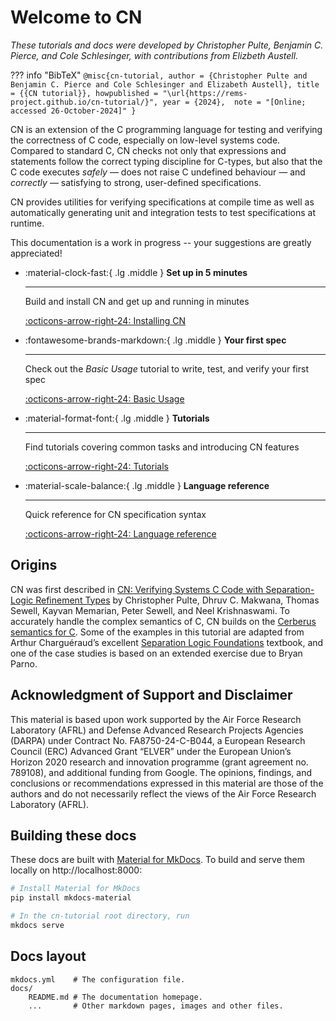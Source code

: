 # Welcome to CN

_These tutorials and docs were developed by Christopher Pulte, Benjamin C.
Pierce, and Cole Schlesinger, with contributions from Elizbeth Austell._

??? info "BibTeX"
    ```
	@misc{cn-tutorial,
	  author = {Christopher Pulte and Benjamin C. Pierce and Cole Schlesinger and Elizabeth Austell},
	  title = {{CN tutorial}},
	  howpublished = "\url{https://rems-project.github.io/cn-tutorial/}",
	  year = {2024}, 
	  note = "[Online; accessed 26-October-2024]"
	}
    ```

CN is an extension of the C programming language for testing and verifying the
correctness of C code, especially on low-level systems code. Compared to
standard C, CN checks not only that expressions and statements follow the
correct typing discipline for C-types, but also that the C code executes
_safely_ — does not raise C undefined behaviour — and _correctly_ — satisfying
to strong, user-defined specifications.

CN provides utilities for verifying specifications at compile time as well as
automatically generating unit and integration tests to test specifications at
runtime.

This documentation is a work in progress -- your suggestions are greatly
appreciated!

<div class="grid cards" markdown>

-   :material-clock-fast:{ .lg .middle } __Set up in 5 minutes__

    ---

    Build and install CN and get up and running in minutes

    [:octicons-arrow-right-24: Installing CN](getting-started/installation.md)

-   :fontawesome-brands-markdown:{ .lg .middle } __Your first spec__

    ---

    Check out the *Basic Usage* tutorial to write, test, and verify your first
    spec

    [:octicons-arrow-right-24: Basic Usage](getting-started/tutorials/basic-usage.md)

-   :material-format-font:{ .lg .middle } __Tutorials__

    ---

    Find tutorials covering common tasks and introducing CN features

    [:octicons-arrow-right-24: Tutorials](getting-started/tutorials/README.md)

-   :material-scale-balance:{ .lg .middle } __Language reference__

    ---

    Quick reference for CN specification syntax

    [:octicons-arrow-right-24: Language reference](reference/README.md)

</div>

## Origins
CN was first described in [CN: Verifying Systems C Code with Separation-Logic Refinement Types](https://dl.acm.org/doi/10.1145/3571194) by Christopher Pulte, Dhruv C. Makwana, Thomas Sewell, Kayvan Memarian, Peter Sewell, and Neel Krishnaswami.
To accurately handle the complex semantics of C, CN builds on the [Cerberus semantics for C](https://github.com/rems-project/cerberus/).
Some of the examples in this tutorial are adapted from Arthur Charguéraud’s excellent
[Separation Logic Foundations](https://softwarefoundations.cis.upenn.edu) textbook, and one of the case studies is based on an
extended exercise due to Bryan Parno.

## Acknowledgment of Support and Disclaimer
This material is based upon work supported by the Air Force Research Laboratory (AFRL) and Defense Advanced Research Projects Agencies (DARPA) under Contract No. FA8750-24-C-B044, a European Research Council (ERC) Advanced Grant “ELVER” under the European Union’s Horizon 2020 research and innovation programme (grant agreement no. 789108), and additional funding from Google. The opinions, findings, and conclusions or recommendations expressed in this material are those of the authors and do not necessarily reflect the views of the Air Force Research Laboratory (AFRL).

## Building these docs

These docs are built with [Material for
MkDocs](https://squidfunk.github.io/mkdocs-material/).  To build and serve them
locally on http://localhost:8000:

```bash
# Install Material for MkDocs
pip install mkdocs-material

# In the cn-tutorial root directory, run
mkdocs serve
```

## Docs layout

    mkdocs.yml    # The configuration file.
    docs/
        README.md # The documentation homepage.
        ...       # Other markdown pages, images and other files.
